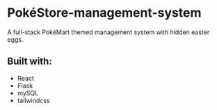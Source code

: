 #  PokéStore-management-system
A full-stack PokéMart themed management system with hidden easter eggs.
## Built with:
- React
- Flask
- mySQL
- tailwindcss
